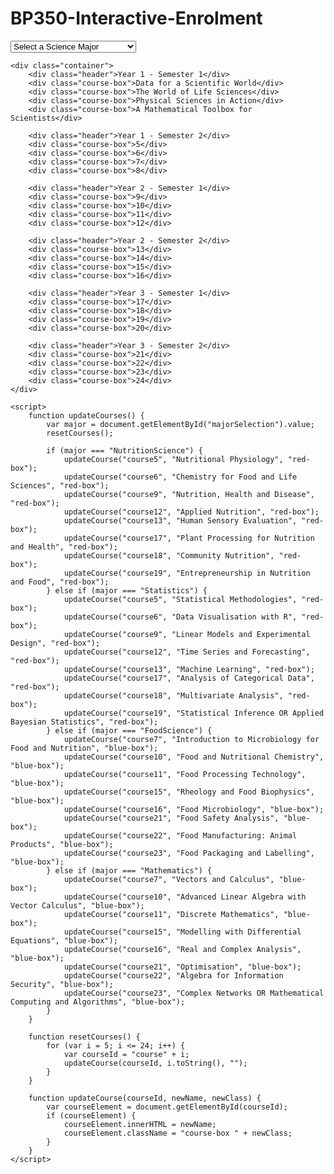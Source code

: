 # BP350-Interactive-Enrolment
<html>
<head>
    <style>
        .container {
            display: flex;
            flex-direction: column;
            align-items: center;
            padding: 20px;
        }
        .course-box {
            background-color: lightgrey;
            padding: 10px;
            margin: 5px;
            width: 300px;
            text-align: center;
            border: 1px solid black;
        }
        .red-box {
            background-color: lightcoral;
        }
        .blue-box {
            background-color: lightblue;
        }
    </style>
</head>
<body>
    <select id="majorSelection" onchange="updateCourses()">
        <option value="">Select a Science Major</option>
        <option value="NutritionScience">Nutrition Science</option>
        <option value="Statistics">Statistics</option>
        <option value="FoodScience">Food Science and Technology</option>
        <option value="Mathematics">Mathematics</option>
    </select>

    <div class="container">
        <div class="header">Year 1 - Semester 1</div>
        <div class="course-box">Data for a Scientific World</div>
        <div class="course-box">The World of Life Sciences</div>
        <div class="course-box">Physical Sciences in Action</div>
        <div class="course-box">A Mathematical Toolbox for Scientists</div>

        <div class="header">Year 1 - Semester 2</div>
        <div class="course-box">5</div>
        <div class="course-box">6</div>
        <div class="course-box">7</div>
        <div class="course-box">8</div>

        <div class="header">Year 2 - Semester 1</div>
        <div class="course-box">9</div>
        <div class="course-box">10</div>
        <div class="course-box">11</div>
        <div class="course-box">12</div>

        <div class="header">Year 2 - Semester 2</div>
        <div class="course-box">13</div>
        <div class="course-box">14</div>
        <div class="course-box">15</div>
        <div class="course-box">16</div>

        <div class="header">Year 3 - Semester 1</div>
        <div class="course-box">17</div>
        <div class="course-box">18</div>
        <div class="course-box">19</div>
        <div class="course-box">20</div>

        <div class="header">Year 3 - Semester 2</div>
        <div class="course-box">21</div>
        <div class="course-box">22</div>
        <div class="course-box">23</div>
        <div class="course-box">24</div>
    </div>

    <script>
        function updateCourses() {
            var major = document.getElementById("majorSelection").value;
            resetCourses();

            if (major === "NutritionScience") {
                updateCourse("course5", "Nutritional Physiology", "red-box");
                updateCourse("course6", "Chemistry for Food and Life Sciences", "red-box");
                updateCourse("course9", "Nutrition, Health and Disease", "red-box");
                updateCourse("course12", "Applied Nutrition", "red-box");
                updateCourse("course13", "Human Sensory Evaluation", "red-box");
                updateCourse("course17", "Plant Processing for Nutrition and Health", "red-box");
                updateCourse("course18", "Community Nutrition", "red-box");
                updateCourse("course19", "Entrepreneurship in Nutrition and Food", "red-box");
            } else if (major === "Statistics") {
                updateCourse("course5", "Statistical Methodologies", "red-box");
                updateCourse("course6", "Data Visualisation with R", "red-box");
                updateCourse("course9", "Linear Models and Experimental Design", "red-box");
                updateCourse("course12", "Time Series and Forecasting", "red-box");
                updateCourse("course13", "Machine Learning", "red-box");
                updateCourse("course17", "Analysis of Categorical Data", "red-box");
                updateCourse("course18", "Multivariate Analysis", "red-box");
                updateCourse("course19", "Statistical Inference OR Applied Bayesian Statistics", "red-box");
            } else if (major === "FoodScience") {
                updateCourse("course7", "Introduction to Microbiology for Food and Nutrition", "blue-box");
                updateCourse("course10", "Food and Nutritional Chemistry", "blue-box");
                updateCourse("course11", "Food Processing Technology", "blue-box");
                updateCourse("course15", "Rheology and Food Biophysics", "blue-box");
                updateCourse("course16", "Food Microbiology", "blue-box");
                updateCourse("course21", "Food Safety Analysis", "blue-box");
                updateCourse("course22", "Food Manufacturing: Animal Products", "blue-box");
                updateCourse("course23", "Food Packaging and Labelling", "blue-box");
            } else if (major === "Mathematics") {
                updateCourse("course7", "Vectors and Calculus", "blue-box");
                updateCourse("course10", "Advanced Linear Algebra with Vector Calculus", "blue-box");
                updateCourse("course11", "Discrete Mathematics", "blue-box");
                updateCourse("course15", "Modelling with Differential Equations", "blue-box");
                updateCourse("course16", "Real and Complex Analysis", "blue-box");
                updateCourse("course21", "Optimisation", "blue-box");
                updateCourse("course22", "Algebra for Information Security", "blue-box");
                updateCourse("course23", "Complex Networks OR Mathematical Computing and Algorithms", "blue-box");
            }
        }

        function resetCourses() {
            for (var i = 5; i <= 24; i++) {
                var courseId = "course" + i;
                updateCourse(courseId, i.toString(), "");
            }
        }

        function updateCourse(courseId, newName, newClass) {
            var courseElement = document.getElementById(courseId);
            if (courseElement) {
                courseElement.innerHTML = newName;
                courseElement.className = "course-box " + newClass;
            }
        }
    </script>
</body>
</html>
